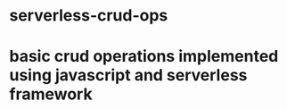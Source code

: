 # serverless-crud-ops
# basic crud operations implemented using javascript and serverless framework
